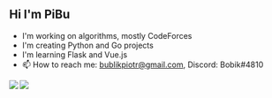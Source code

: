 ## Hi I'm PiBu

- I'm working on algorithms, mostly CodeForces
- I'm creating Python and Go projects
- I'm learning Flask and Vue.js
- 📫 How to reach me: bublikpiotr@gmail.com, Discord: Bobik#4810
 
<img align="left" src="https://github-readme-stats.vercel.app/api?username=pibuxd&count_private=true&show_icons=true&theme=dark" />
<img align="left" src="https://github-readme-stats.vercel.app/api/top-langs/?username=pibuxd&theme=dark&hide=html" />


